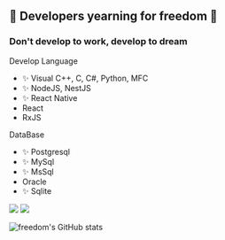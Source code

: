 ## 👋 Developers yearning for freedom 👋

### Don't develop to work, develop to dream


Develop Language
- ✨ Visual C++, C, C#, Python, MFC
- ✨ NodeJS, NestJS
- ✨ React Native
- React
- RxJS

DataBase
- ✨ Postgresql
- ✨ MySql
- ✨ MsSql
- Oracle
- ✨ Sqlite

<img src="https://img.shields.io/badge/Python-3766AB?style=flat-square&logo=Python&logoColor=white"/></a>
<img src="https://img.shields.io/badge/React Native-61DAFB?style=flat-square&logo=React&logoColor=white"/></a>


![freedom's GitHub stats](https://github-readme-stats.vercel.app/api?username=signkj&show_icons=true&theme=radical)

<!--
**signkj/signkj** is a ✨ _special_ ✨ repository because its `README.md` (this file) appears on your GitHub profile.

Here are some ideas to get you started:

- 🔭 I’m currently working on ...
- 🌱 I’m currently learning ...
- 👯 I’m looking to collaborate on ...
- 🤔 I’m looking for help with ...
- 💬 Ask me about ...
- 📫 How to reach me: ...
- 😄 Pronouns: ...
- ⚡ Fun fact: ...
-->
